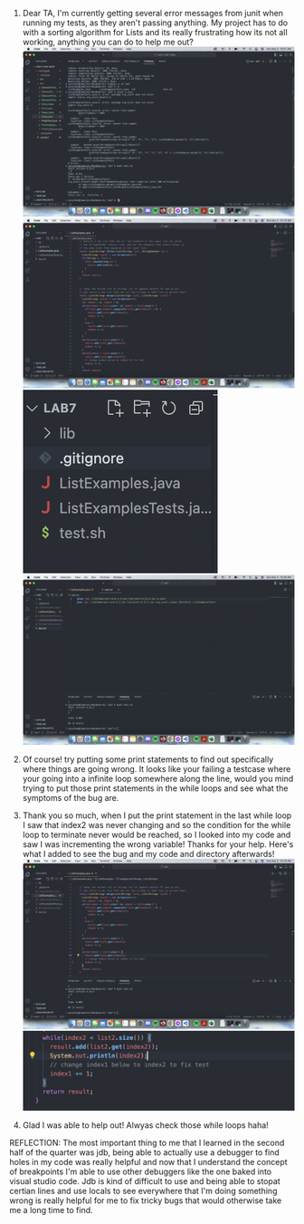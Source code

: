 1. Dear TA, I'm currently getting several error messages from junit when running my tests, as they aren't passing anything. My project has to do with a sorting algorithm for
Lists and its really frustrating how its not all working, anything you can do to help me out?
![Image](lab5failure.png)
![Image](codebefore.png)
![Image](directorybefore.png)
![Image](bashscript.png)


3. Of course! try putting some print statements to find out specifically where things are going wrong. It looks like your failing a testcase where your going into a infinite loop
somewhere along the line, would you mind trying to put those print statements in the while loops and see what the symptoms of the bug are.

4. Thank you so much, when I put the print statement in the last while loop I saw that index2 was never changing and so the condition for the while loop to terminate never would
be reached, so I looked into my code and saw I was incrementing the wrong variable! Thanks for your help. Here's what I added to see the bug
and my code and directory afterwards!
![Image](AfterSS.png)
![Image](lineadded.png)

5. Glad I was able to help out! Alwyas check those while loops haha!





REFLECTION:
The most important thing to me that I learned in the second half of the quarter was jdb, being able to actually use a debugger to find holes in my code was really helpful and now that I understand the concept of breakpoints I'm able to use other debuggers like the one baked into visual studio code. Jdb is kind of difficult to use and being able to stopat certian lines and use locals to see everywhere that I'm doing something wrong is really helpful for me to fix tricky bugs that would otherwise take me a long time to find. 
